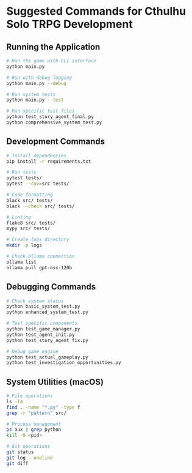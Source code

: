 # Suggested Commands for Cthulhu Solo TRPG Development

## Running the Application
```bash
# Run the game with CLI interface
python main.py

# Run with debug logging
python main.py --debug

# Run system tests
python main.py --test

# Run specific test files
python test_story_agent_final.py
python comprehensive_system_test.py
```

## Development Commands
```bash
# Install dependencies
pip install -r requirements.txt

# Run tests
pytest tests/
pytest --cov=src tests/

# Code formatting
black src/ tests/
black --check src/ tests/

# Linting
flake8 src/ tests/
mypy src/ tests/

# Create logs directory
mkdir -p logs

# Check Ollama connection
ollama list
ollama pull gpt-oss-120b
```

## Debugging Commands
```bash
# Check system status
python basic_system_test.py
python enhanced_system_test.py

# Test specific components
python test_game_manager.py
python test_agent_init.py
python test_story_agent_fix.py

# Debug game engine
python test_actual_gameplay.py
python test_investigation_opportunities.py
```

## System Utilities (macOS)
```bash
# File operations
ls -la
find . -name "*.py" -type f
grep -r "pattern" src/

# Process management
ps aux | grep python
kill -9 <pid>

# Git operations
git status
git log --oneline
git diff
```